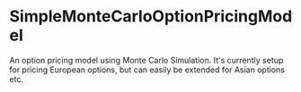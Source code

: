 # SimpleMonteCarloOptionPricingModel

An option pricing model using Monte Carlo Simulation. It's currently setup for pricing European options, but can easily be extended for Asian options etc.
